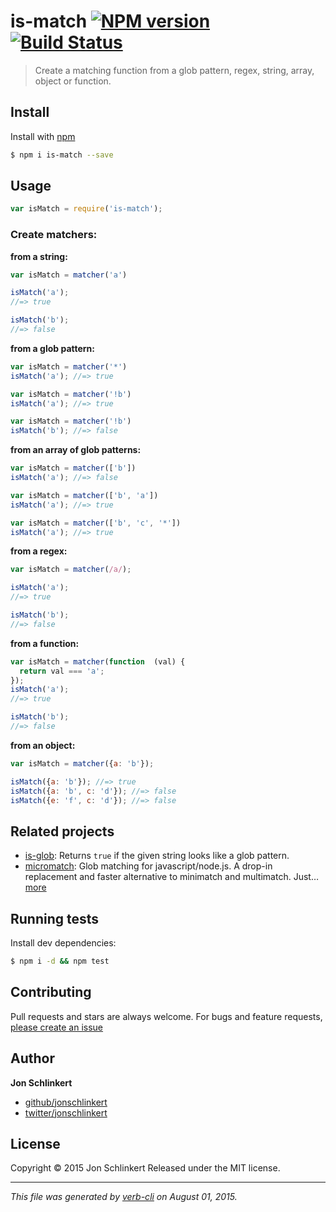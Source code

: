 # is-match [![NPM version](https://badge.fury.io/js/is-match.svg)](http://badge.fury.io/js/is-match)  [![Build Status](https://travis-ci.org/jonschlinkert/is-match.svg)](https://travis-ci.org/jonschlinkert/is-match)

> Create a matching function from a glob pattern, regex, string, array, object or function.

## Install

Install with [npm](https://www.npmjs.com/)

```sh
$ npm i is-match --save
```

## Usage

```js
var isMatch = require('is-match');
```

### Create matchers:

**from a string:**

```js
var isMatch = matcher('a')

isMatch('a');
//=> true

isMatch('b');
//=> false
```

**from a glob pattern:**

```js
var isMatch = matcher('*')
isMatch('a'); //=> true

var isMatch = matcher('!b')
isMatch('a'); //=> true

var isMatch = matcher('!b')
isMatch('b'); //=> false
```

**from an array of glob patterns:**

```js
var isMatch = matcher(['b'])
isMatch('a'); //=> false

var isMatch = matcher(['b', 'a'])
isMatch('a'); //=> true

var isMatch = matcher(['b', 'c', '*'])
isMatch('a'); //=> true
```

**from a regex:**

```js
var isMatch = matcher(/a/);

isMatch('a');
//=> true

isMatch('b');
//=> false
```

**from a function:**

```js
var isMatch = matcher(function  (val) {
  return val === 'a';
});
isMatch('a');
//=> true

isMatch('b');
//=> false
```

**from an object:**

```js
var isMatch = matcher({a: 'b'});

isMatch({a: 'b'}); //=> true
isMatch({a: 'b', c: 'd'}); //=> false
isMatch({e: 'f', c: 'd'}); //=> false
```

## Related projects

* [is-glob](https://github.com/jonschlinkert/is-glob): Returns `true` if the given string looks like a glob pattern.
* [micromatch](https://github.com/jonschlinkert/micromatch): Glob matching for javascript/node.js. A drop-in replacement and faster alternative to minimatch and multimatch. Just… [more](https://github.com/jonschlinkert/micromatch)

## Running tests

Install dev dependencies:

```sh
$ npm i -d && npm test
```

## Contributing

Pull requests and stars are always welcome. For bugs and feature requests, [please create an issue](https://github.com/jonschlinkert/is-match/issues/new)

## Author

**Jon Schlinkert**

+ [github/jonschlinkert](https://github.com/jonschlinkert)
+ [twitter/jonschlinkert](http://twitter.com/jonschlinkert)

## License

Copyright © 2015 Jon Schlinkert
Released under the MIT license.

***

_This file was generated by [verb-cli](https://github.com/assemble/verb-cli) on August 01, 2015._